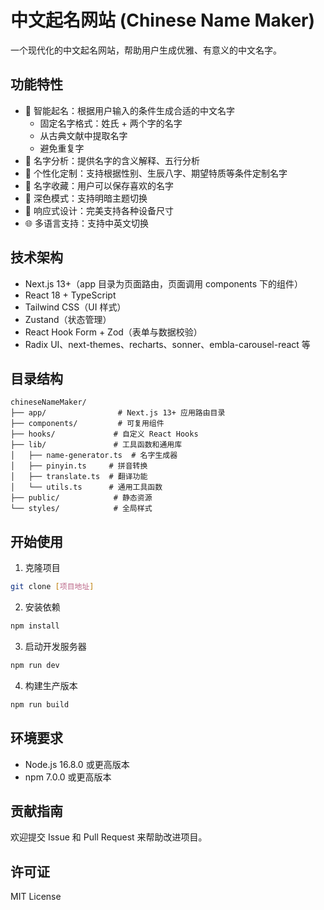 # 中文起名网站 (Chinese Name Maker)

一个现代化的中文起名网站，帮助用户生成优雅、有意义的中文名字。

## 功能特性

- 🎯 智能起名：根据用户输入的条件生成合适的中文名字
  - 固定名字格式：姓氏 + 两个字的名字
  - 从古典文献中提取名字
  - 避免重复字
- 🎨 名字分析：提供名字的含义解释、五行分析
- 📝 个性化定制：支持根据性别、生辰八字、期望特质等条件定制名字
- 💾 名字收藏：用户可以保存喜欢的名字
- 🌙 深色模式：支持明暗主题切换
- 📱 响应式设计：完美支持各种设备尺寸
- 🌐 多语言支持：支持中英文切换

## 技术架构

- Next.js 13+（app 目录为页面路由，页面调用 components 下的组件）
- React 18 + TypeScript
- Tailwind CSS（UI 样式）
- Zustand（状态管理）
- React Hook Form + Zod（表单与数据校验）
- Radix UI、next-themes、recharts、sonner、embla-carousel-react 等

## 目录结构
```
chineseNameMaker/
├── app/                # Next.js 13+ 应用路由目录
├── components/         # 可复用组件
├── hooks/             # 自定义 React Hooks
├── lib/               # 工具函数和通用库
│   ├── name-generator.ts  # 名字生成器
│   ├── pinyin.ts     # 拼音转换
│   ├── translate.ts  # 翻译功能
│   └── utils.ts      # 通用工具函数
├── public/            # 静态资源
└── styles/            # 全局样式
```

## 开始使用

1. 克隆项目
```bash
git clone [项目地址]
```

2. 安装依赖
```bash
npm install
```

3. 启动开发服务器
```bash
npm run dev
```

4. 构建生产版本
```bash
npm run build
```

## 环境要求
- Node.js 16.8.0 或更高版本
- npm 7.0.0 或更高版本

## 贡献指南
欢迎提交 Issue 和 Pull Request 来帮助改进项目。

## 许可证
MIT License 